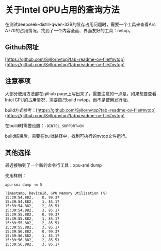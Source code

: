 # 关于Intel GPU占用的查询方法

在测试deepseek-distill-qwen-32B的显存占用问题时，需要一个工具来查看Arc A770的占用情况，找到了一个内容全面、界面友好的工具：nvtop。

## Github网址

[https://github.com/Syllo/nvtop?tab=readme-ov-file#nvtop](https://github.com/Syllo/nvtop?tab=readme-ov-file#nvtop)

## 注意事项

大部分使用方法都在github page上写出来了，需要注意的一点是，如果想要查看Intel GPU的占用情况，需要自己build nvtop，而不是使用发行版。

build方式参考：[https://github.com/Syllo/nvtop?tab=readme-ov-file#nvtop](https://github.com/Syllo/nvtop?tab=readme-ov-file#nvtop)

在build时需要设置：`-DINTEL_SUPPORT=ON`

build结束后，需要在build路径中，找到可执行的nvtop文件运行。

## 其他选择

最近接触到了一个新的命令行工具：xpu-smi dump &#x20;

使用样例：

```
xpu-smi dump -m 5

Timestamp, DeviceId, GPU Memory Utilization (%)
15:39:54.882,    0, 99.37
15:39:54.882,    1, 85.17
15:39:54.882,    2, 85.51
15:39:54.882,    3, 85.17
15:39:55.882,    0, 99.37
15:39:55.882,    1, 85.17
15:39:55.882,    2, 85.51
15:39:55.882,    3, 85.17
15:39:56.882,    0, 99.37
15:39:56.882,    1, 85.17
15:39:56.882,    2, 85.51
15:39:56.882,    3, 85.17 
```
